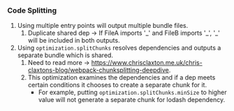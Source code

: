 ### Code Splitting

1. Using multiple entry points will output multiple bundle files.
   1. Duplicate shared dep -> If FileA imports '\_' and FileB imports '\_', '\_' will be included in both outputs.
2. Using `optimization.splitChunks` resolves dependencies and outputs a separate bundle which is shared.
   1. Need to read more -> https://www.chrisclaxton.me.uk/chris-claxtons-blog/webpack-chunksplitting-deepdive.
   2. This optimization examines the dependencies and if a dep meets certain conditions it chooses
      to create a separate chunk for it.
      - For example, putting `optimization.splitChunks.minSize` to higher value
        will not generate a separate chunk for lodash dependency.
